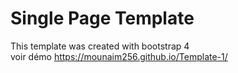 # Single Page Template
This template  was created with bootstrap 4<br/>
voir démo https://mounaim256.github.io/Template-1/
